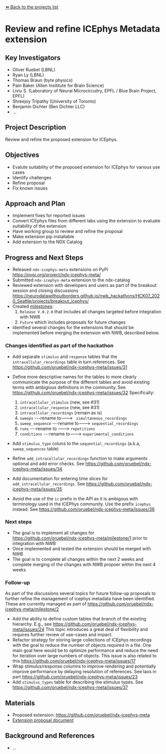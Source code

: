 [:rewind: Back to the projects list](../../README.md#ProjectsList)

# Review and refine ICEphys Metadata extension

## Key Investigators

* Oliver Ruebel (LBNL)
* Ryan Ly (LBNL)
* Thomas Braun (byte physics)
* Pam Baker (Allen Insititute for Brain Science)
* Liviu	S.	(Laboratory of Neural Microcircuitry, EPFL / Blue Brain Project, EPFL)
* Shreejoy Tripathy (University of Toronto)
* Benjamin Dichter (Ben Dichter LLC)
* ...

## Project Description

Review and refine the proposed extension for ICEphys.

## Objectives

* Evalute suitability of the proposed extension for ICEphys for various use cases
* Identify challenges 
* Refine proposal
* Fix known issues

## Approach and Plan

* Implement fixes for reported issues
* Convert ICEphys files from different labs using the extension to evaluate suitability of the extension
* Have working group to review and refine the proposal 
* Make extension pip installable
* Add extension to the NDX Catalog

## Progress and Next Steps

* Released ``ndx-icephys-meta`` extensions on PyPi https://pypi.org/project/ndx-icephys-meta/
* Submitted ``ndx-icephys-meta`` extension to the ndx-catalog
* Reviewed extension with developers and users as part of the breakout session and closing discussions https://neurodatawithoutborders.github.io/nwb_hackathons/HCK07_2020_Seattle/projects/breakout_icephys/
* Created [milestones](https://github.com/oruebel/ndx-icephys-meta/milestones): 
  1) ``Release V.0.2.0`` that includes all changes targeted before integration with NWB 
  1) ``Future`` which includes proposals for future changes 
* Identfied several changes for the extensions that should be implemented before merging the extension with NWB, described below.

### Changes identified as part of the hackathon

* Add separate ``stimulus`` and ``response`` tables that the ``intracellular_recordings`` table in turn references. See https://github.com/oruebel/ndx-icephys-meta/issues/31
* Define more descriptive names for the tables to more clearly communicate the purpose of the different tables and avoid existing terms with ambigious definitions in the community. See https://github.com/oruebel/ndx-icephys-meta/issues/32 Specifically:

  1) ``intracellular_stimulus``  (new, see #31)
  1) ``intracellular_response`` (new, see #31)
  1) ``intracellular_recordings`` (remain as is)
  1) ``sweeps`` ---rename to---> `` simultaneous_recordings``
  1) ``sweep_sequence``  ---rename to---> ``sequential_recordings``
  1) ``runs`` ---rename to ---> ``repetitions``
  1) ``conditions`` ---rename to---> ``experimental_conditions``

* Add ``stimulus_type`` coluns to the ``sequential_recordings`` (a.k.a, ``sweep_sequences`` table)
* Refine ``add_intracellular_recordings`` function to make arguments optional and add error checks. See https://github.com/oruebel/ndx-icephys-meta/issues/34
* Add documentation for entering time slices for ``add_intracellular_recordings``. See https://github.com/oruebel/ndx-icephys-meta/issues/35
* Avoid the use of the ``ic`` prefix in the API as it is ambigous with terminology used in the ICEPhys community. Use the prefix ``icephys`` instead. See https://github.com/oruebel/ndx-icephys-meta/issues/36

### Next steps

* The goal is to implement all changes for https://github.com/oruebel/ndx-icephys-meta/milestone/1 prior to integration with NWB
* Once implemented and tested the extension should be merged with NWB
* The goal is to complete all changes within the next 2 weeks and complete merging of the changes with NWB propoer within the next 4 weeks

### Follow-up

As part of the discussions several topics for future follow-up proposals to further refine the management of icephys metadata have been identified. These are currently managed as part of https://github.com/oruebel/ndx-icephys-meta/milestone/2

* Add the ability to define custom tables that branch of the existing hierarchy. E.g., see https://github.com/oruebel/ndx-icephys-meta/issues/24 This topic introduces a great deal of flexibility and requires further review of use-cases and impact. 
* Refactor strategy for storing large collections of ICEphys recordings with the goal to reduce the number of objects required in a file. One main goal here would be to optimize performance and reduce the need for iteration over large numbers of objects. This issue is also related to this https://github.com/oruebel/ndx-icephys-meta/issues/17
* Wrap stimulus/response columns to improve rendering and potentially improve performance by delaying resolution of references. See laos in part https://github.com/oruebel/ndx-icephys-meta/issues/23
* Add ``stimulus_types`` table for describing the stimulus types. See https://github.com/oruebel/ndx-icephys-meta/issues/37

## Materials

* Proposed extension: https://github.com/oruebel/ndx-icephys-meta
* [Extension proposal document](https://docs.google.com/document/d/1cAgsXv26BmQoVfa7Greyxs0oc4IGH-t5aJsm-AwUAAE/edit)

## Background and References

* ...

